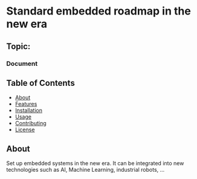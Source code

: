 # Standard embedded roadmap in the new era
## Topic:
### Document


## Table of Contents

- [About](#about)
- [Features](#features)
- [Installation](#installation)
- [Usage](#usage)
- [Contributing](#contributing)
- [License](#license)

## About
Set up embedded systems in the new era. 
It can be integrated into new technologies such as AI, Machine Learning, industrial robots, ...
